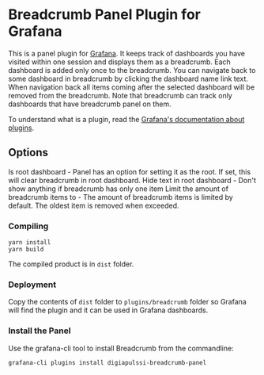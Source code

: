 # Breadcrumb Panel Plugin for Grafana
This is a panel plugin for [Grafana](http://grafana.org/). It keeps track of dashboards you have visited within one session
and displays them as a breadcrumb. Each dashboard is added only once to the breadcrumb. You can navigate back to some
dashboard in breadcrumb by clicking the dashboard name link text. When navigation back all items coming after the selected
dashboard will be removed from the breadcrumb. Note that breadcrumb can track only dashboards that have breadcrumb panel on them.

To understand what is a plugin, read the [Grafana's documentation about plugins](http://docs.grafana.org/plugins/development/).

## Options
Is root dashboard - Panel has an option for setting it as the root. If set, this will clear breadcrumb in root dashboard.
Hide text in root dashboard - Don't show anything if breadcrumb has only one item
Limit the amount of breadcrumb items to - The amount of breadcrumb items is limited by default. The oldest item is removed when exceeded.

### Compiling
```
yarn install
yarn build
```
The compiled product is in ``dist`` folder.

### Deployment
Copy the contents of ``dist`` folder to ``plugins/breadcrumb`` folder so Grafana will find the plugin and it can be used in Grafana dashboards.

### Install the Panel
Use the grafana-cli tool to install Breadcrumb from the commandline:
```
grafana-cli plugins install digiapulssi-breadcrumb-panel
```
